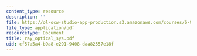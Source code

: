 ```yaml
---
content_type: resource
description: ''
file: https://ol-ocw-studio-app-production.s3.amazonaws.com/courses/6-974-fundamentals-of-photonics-quantum-electronics-spring-2006/cf57a5a4b9a8e2919408daa82557e18f_ray_optical_sys.pdf
file_type: application/pdf
resourcetype: Document
title: ray_optical_sys.pdf
uid: cf57a5a4-b9a8-e291-9408-daa82557e18f
---
```

